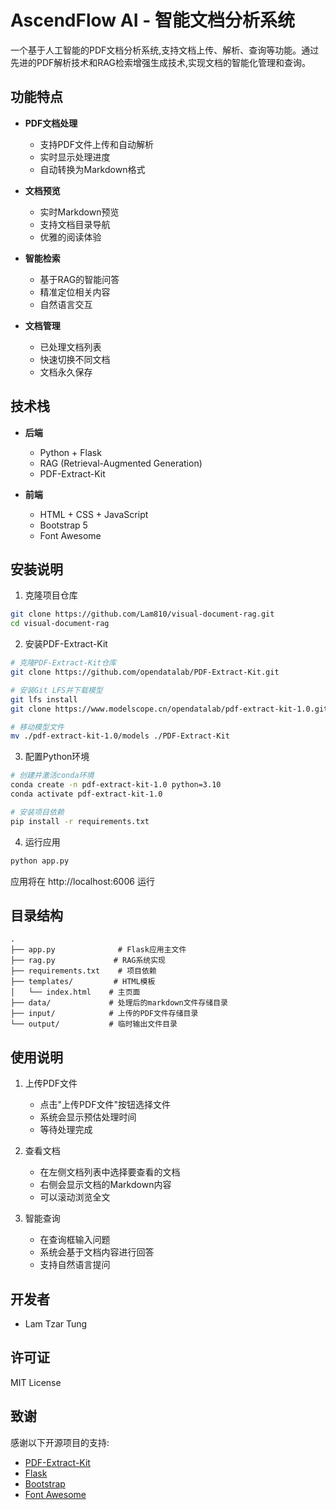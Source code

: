 # AscendFlow AI - 智能文档分析系统

一个基于人工智能的PDF文档分析系统,支持文档上传、解析、查询等功能。通过先进的PDF解析技术和RAG检索增强生成技术,实现文档的智能化管理和查询。

## 功能特点

- **PDF文档处理**
  - 支持PDF文件上传和自动解析
  - 实时显示处理进度
  - 自动转换为Markdown格式

- **文档预览**
  - 实时Markdown预览
  - 支持文档目录导航
  - 优雅的阅读体验

- **智能检索**
  - 基于RAG的智能问答
  - 精准定位相关内容
  - 自然语言交互

- **文档管理**
  - 已处理文档列表
  - 快速切换不同文档
  - 文档永久保存

## 技术栈

- **后端**
  - Python + Flask
  - RAG (Retrieval-Augmented Generation)
  - PDF-Extract-Kit

- **前端**
  - HTML + CSS + JavaScript
  - Bootstrap 5
  - Font Awesome

## 安装说明

1. 克隆项目仓库
```bash
git clone https://github.com/Lam810/visual-document-rag.git
cd visual-document-rag
```

2. 安装PDF-Extract-Kit
```bash
# 克隆PDF-Extract-Kit仓库
git clone https://github.com/opendatalab/PDF-Extract-Kit.git

# 安装Git LFS并下载模型
git lfs install
git clone https://www.modelscope.cn/opendatalab/pdf-extract-kit-1.0.git

# 移动模型文件
mv ./pdf-extract-kit-1.0/models ./PDF-Extract-Kit
```

3. 配置Python环境
```bash
# 创建并激活conda环境
conda create -n pdf-extract-kit-1.0 python=3.10
conda activate pdf-extract-kit-1.0

# 安装项目依赖
pip install -r requirements.txt
```

4. 运行应用
```bash
python app.py
```

应用将在 http://localhost:6006 运行

## 目录结构

```
.
├── app.py              # Flask应用主文件
├── rag.py             # RAG系统实现
├── requirements.txt    # 项目依赖
├── templates/         # HTML模板
│   └── index.html    # 主页面
├── data/             # 处理后的markdown文件存储目录
├── input/            # 上传的PDF文件存储目录
└── output/           # 临时输出文件目录
```

## 使用说明

1. 上传PDF文件
   - 点击"上传PDF文件"按钮选择文件
   - 系统会显示预估处理时间
   - 等待处理完成

2. 查看文档
   - 在左侧文档列表中选择要查看的文档
   - 右侧会显示文档的Markdown内容
   - 可以滚动浏览全文

3. 智能查询
   - 在查询框输入问题
   - 系统会基于文档内容进行回答
   - 支持自然语言提问

## 开发者

- Lam Tzar Tung

## 许可证

MIT License

## 致谢

感谢以下开源项目的支持:
- [PDF-Extract-Kit](https://github.com/opendatalab/PDF-Extract-Kit)
- [Flask](https://flask.palletsprojects.com/)
- [Bootstrap](https://getbootstrap.com/)
- [Font Awesome](https://fontawesome.com/)
